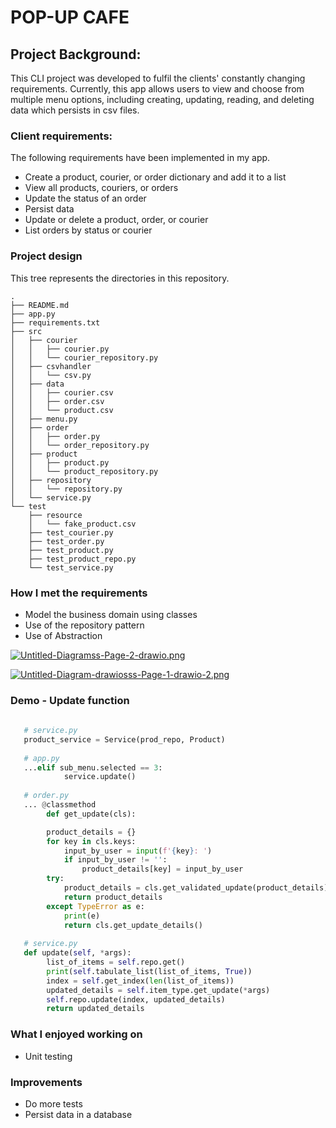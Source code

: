 # POP-UP CAFE


## Project Background: 
This CLI project was developed to fulfil the clients' constantly changing requirements. Currently, this app allows users to view and choose from multiple menu options, including creating, updating, reading, and deleting data which persists in csv files.

### Client requirements: 
The following requirements have been implemented in my app. 

* Create a product, courier, or order dictionary and add it to a list 
* View all products, couriers, or orders
* Update the status of an order
* Persist data
* Update or delete a product, order, or courier
* List orders by status or courier


### Project design 
This tree represents the directories in this repository. 

```
.
├── README.md
├── app.py
├── requirements.txt
├── src
│   ├── courier
│   │   ├── courier.py
│   │   └── courier_repository.py
│   ├── csvhandler
│   │   └── csv.py
│   ├── data
│   │   ├── courier.csv
│   │   ├── order.csv
│   │   └── product.csv
│   ├── menu.py
│   ├── order
│   │   ├── order.py
│   │   └── order_repository.py
│   ├── product
│   │   ├── product.py
│   │   └── product_repository.py
│   ├── repository
│   │   └── repository.py
│   └── service.py
└── test
    ├── resource
    │   └── fake_product.csv
    ├── test_courier.py
    ├── test_order.py
    ├── test_product.py
    ├── test_product_repo.py
    └── test_service.py

```


### How I met the requirements 

* Model the business domain using classes 
* Use of the repository pattern
* Use of Abstraction


[![Untitled-Diagramss-Page-2-drawio.png](https://i.postimg.cc/tCVCwTdP/Untitled-Diagramss-Page-2-drawio.png)](https://postimg.cc/Vdm8bzVL)


[![Untitled-Diagram-drawiosss-Page-1-drawio-2.png](https://i.postimg.cc/hPJqv5fq/Untitled-Diagram-drawiosss-Page-1-drawio-2.png)](https://postimg.cc/YhwPy86X)



### Demo - Update function 

```Python 
    
   # service.py
   product_service = Service(prod_repo, Product)
   
   # app.py
   ...elif sub_menu.selected == 3:
            service.update()
            
   # order.py        
   ... @classmethod
        def get_update(cls):

        product_details = {}
        for key in cls.keys:
            input_by_user = input(f'{key}: ')
            if input_by_user != '':
                product_details[key] = input_by_user
        try:
            product_details = cls.get_validated_update(product_details)
            return product_details
        except TypeError as e:
            print(e)  
            return cls.get_update_details()
            
   # service.py
   def update(self, *args):
        list_of_items = self.repo.get()
        print(self.tabulate_list(list_of_items, True))
        index = self.get_index(len(list_of_items))
        updated_details = self.item_type.get_update(*args)
        self.repo.update(index, updated_details)
        return updated_details

 ```
### What I enjoyed working on 
* Unit testing 

### Improvements
* Do more tests
* Persist data in a database 
